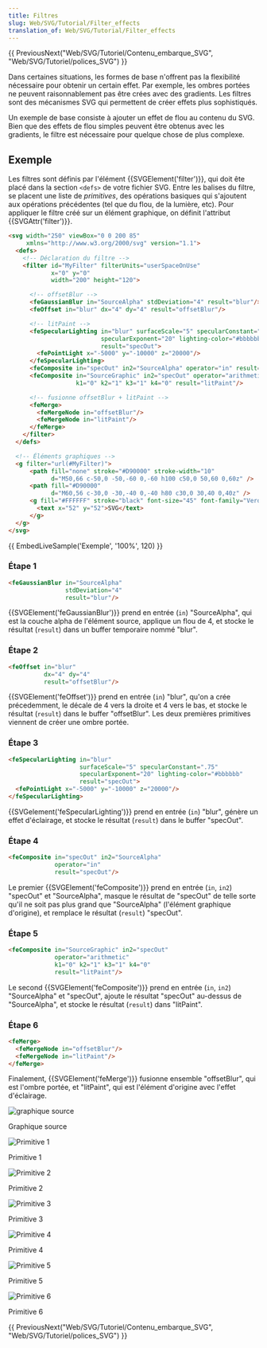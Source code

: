 ```yaml
---
title: Filtres
slug: Web/SVG/Tutorial/Filter_effects
translation_of: Web/SVG/Tutorial/Filter_effects
---
```


{{ PreviousNext("Web/SVG/Tutoriel/Contenu_embarque_SVG", "Web/SVG/Tutoriel/polices_SVG") }}

Dans certaines situations, les formes de base n'offrent pas la flexibilité nécessaire pour obtenir un certain effet. Par exemple, les ombres portées ne peuvent raisonnablement pas être crées avec des gradients. Les filtres sont des mécanismes SVG qui permettent de créer effets plus sophistiqués.

Un exemple de base consiste à ajouter un effet de flou au contenu du SVG. Bien que des effets de flou simples peuvent être obtenus avec les gradients, le filtre est nécessaire pour quelque chose de plus complexe.

## Exemple

Les filtres sont définis par l'élément {{SVGElement('filter')}}, qui doit ête placé dans la section `<defs>` de votre fichier SVG. Entre les balises du filtre, se placent une liste de _primitives_, des opérations basiques qui s'ajoutent aux opérations précédentes (tel que du flou, de la lumière, etc). Pour appliquer le filtre créé sur un élément graphique, on définit l'attribut {{SVGAttr('filter')}}.

```html
<svg width="250" viewBox="0 0 200 85"
     xmlns="http://www.w3.org/2000/svg" version="1.1">
  <defs>
    <!-- Déclaration du filtre -->
    <filter id="MyFilter" filterUnits="userSpaceOnUse"
            x="0" y="0"
            width="200" height="120">

      <!-- offsetBlur -->
      <feGaussianBlur in="SourceAlpha" stdDeviation="4" result="blur"/>
      <feOffset in="blur" dx="4" dy="4" result="offsetBlur"/>

      <!-- litPaint -->
      <feSpecularLighting in="blur" surfaceScale="5" specularConstant=".75"
                          specularExponent="20" lighting-color="#bbbbbb"
                          result="specOut">
        <fePointLight x="-5000" y="-10000" z="20000"/>
      </feSpecularLighting>
      <feComposite in="specOut" in2="SourceAlpha" operator="in" result="specOut"/>
      <feComposite in="SourceGraphic" in2="specOut" operator="arithmetic"
                   k1="0" k2="1" k3="1" k4="0" result="litPaint"/>

      <!-- fusionne offsetBlur + litPaint -->
      <feMerge>
        <feMergeNode in="offsetBlur"/>
        <feMergeNode in="litPaint"/>
      </feMerge>
    </filter>
  </defs>

  <!-- Éléments graphiques -->
  <g filter="url(#MyFilter)">
      <path fill="none" stroke="#D90000" stroke-width="10"
            d="M50,66 c-50,0 -50,-60 0,-60 h100 c50,0 50,60 0,60z" />
      <path fill="#D90000"
            d="M60,56 c-30,0 -30,-40 0,-40 h80 c30,0 30,40 0,40z" />
      <g fill="#FFFFFF" stroke="black" font-size="45" font-family="Verdana" >
        <text x="52" y="52">SVG</text>
      </g>
  </g>
</svg>
```

{{ EmbedLiveSample('Exemple', '100%', 120) }}

### Étape 1

```html
<feGaussianBlur in="SourceAlpha"
                stdDeviation="4"
                result="blur"/>
```

{{SVGElement('feGaussianBlur')}} prend en entrée (`in`) "SourceAlpha", qui est la couche alpha de l'élément source, applique un flou de 4, et stocke le résultat (`result`) dans un buffer temporaire nommé "blur".

### Étape 2

```html
<feOffset in="blur"
          dx="4" dy="4"
          result="offsetBlur"/>
```

{{SVGElement('feOffset')}} prend en entrée (`in`) "blur", qu'on a crée précedemment, le décale de 4 vers la droite et 4 vers le bas, et stocke le résultat (`result`) dans le buffer "offsetBlur". Les deux premières primitives viennent de créer une ombre portée.

### Étape 3

```html
<feSpecularLighting in="blur"
                    surfaceScale="5" specularConstant=".75"
                    specularExponent="20" lighting-color="#bbbbbb"
                    result="specOut">
  <fePointLight x="-5000" y="-10000" z="20000"/>
</feSpecularLighting>
```

{{SVGelement('feSpecularLighting')}} prend en entrée (`in`) "blur", génère un effet d'éclairage, et stocke le résultat (`result`) dans le buffer "specOut".

### Étape 4

```html
<feComposite in="specOut" in2="SourceAlpha"
             operator="in"
             result="specOut"/>
```

Le premier {{SVGElement('feComposite')}} prend en entrée (`in`, `in2`) "specOut" et "SourceAlpha", masque le résultat de "specOut" de telle sorte qu'il ne soit pas plus grand que "SourceAlpha" (l'élément graphique d'origine), et remplace le résultat (`result`) "specOut".

### Étape 5

```html
<feComposite in="SourceGraphic" in2="specOut"
             operator="arithmetic"
             k1="0" k2="1" k3="1" k4="0"
             result="litPaint"/>
```

Le second {{SVGElement('feComposite')}} prend en entrée (`in`, `in2`) "SourceAlpha" et "specOut", ajoute le résultat "specOut" au-dessus de "SourceAlpha", et stocke le résultat (`result`) dans "litPaint".

### Étape 6

```html
<feMerge>
  <feMergeNode in="offsetBlur"/>
  <feMergeNode in="litPaint"/>
</feMerge>
```

Finalement, {{SVGElement('feMerge')}} fusionne ensemble "offsetBlur", qui est l'ombre portée, et "litPaint", qui est l'élément d'origine avec l'effet d'éclairage.

![graphique source](filters01-0.png)

Graphique source

![Primitive 1](filters01-1.png)

Primitive 1

![Primitive 2](filters01-2.png)

Primitive 2

![Primitive 3](filters01-3.png)

Primitive 3

![Primitive 4](filters01-4.png)

Primitive 4

![Primitive 5](filters01-5.png)

Primitive 5

![Primitive 6](filters01-6.png)

Primitive 6

{{ PreviousNext("Web/SVG/Tutoriel/Contenu_embarque_SVG", "Web/SVG/Tutoriel/polices_SVG") }}
